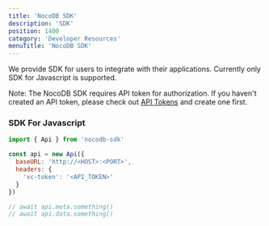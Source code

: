 ```yaml
---
title: 'NocoDB SDK'
description: 'SDK'
position: 1400
category: 'Developer Resources'
menuTitle: 'NocoDB SDK'
---
```


We provide SDK for users to integrate with their applications. Currently only SDK for Javascript is supported.

<alert>
Note: The NocoDB SDK requires API token for authorization. If you haven't created an API token, please check out <a href="./accessing-apis#api-token" target="_blank">API Tokens</a> and create one first.
</alert>

### SDK For Javascript

```js
import { Api } from 'nocodb-sdk'

const api = new Api({
  baseURL: 'http://<HOST>:<PORT>',
  headers: {
    'xc-token': '<API_TOKEN>'
  }
})

// await api.meta.something()
// await api.data.something()
```

